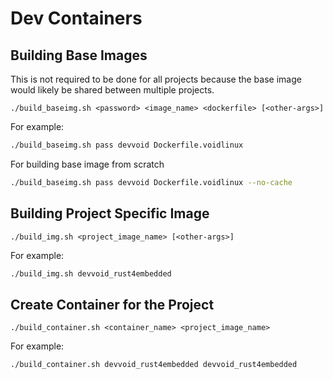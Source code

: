 # Dev Containers

## Building Base Images

This is not required to be done for all projects because the base image would
likely be shared between multiple projects.

```
./build_baseimg.sh <password> <image_name> <dockerfile> [<other-args>]
```

For example:

```bash
./build_baseimg.sh pass devvoid Dockerfile.voidlinux
```

For building base image from scratch

```bash
./build_baseimg.sh pass devvoid Dockerfile.voidlinux --no-cache
```

## Building Project Specific Image

```
./build_img.sh <project_image_name> [<other-args>]
```

For example:

```bash
./build_img.sh devvoid_rust4embedded
```

## Create Container for the Project

```
./build_container.sh <container_name> <project_image_name>
```

For example:

```bash
./build_container.sh devvoid_rust4embedded devvoid_rust4embedded
```
